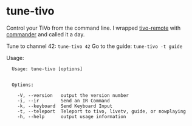 # tune-tivo

Control your TiVo from the command line. I wrapped [tivo-remote](https://github.com/forty2/tivo-remote) with [commander](https://github.com/tj/commander.js/) and called it a day.

Tune to channel 42: `tune-tivo 42`
Go to the guide: `tune-tivo -t guide`

Usage:

```
  Usage: tune-tivo [options]


  Options:

    -V, --version   output the version number
    -i, --ir        Send an IR Command
    -k, --keyboard  Send Keyboard Input
    -t, --teleport  Teleport to tivo, livetv, guide, or nowplaying
    -h, --help      output usage information
```